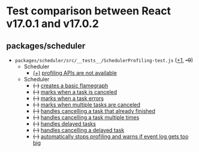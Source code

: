 # Test comparison between React v17.0.1 and v17.0.2

## packages/scheduler
- `packages/scheduler/src/__tests__/SchedulerProfiling-test.js` (<ins>+1</ins>, <del>-9</del>)
  - Scheduler
    - <ins>(+)</ins> [profiling APIs are not available](https://github.com/facebook/react/tree/v17.0.2/packages/scheduler/src/__tests__/SchedulerProfiling-test.js#L49)
  - Scheduler
    - <del>(-)</del> [creates a basic flamegraph](https://github.com/facebook/react/tree/v17.0.1/packages/scheduler/src/__tests__/SchedulerProfiling-test.js#L291)
    - <del>(-)</del> [marks when a task is canceled](https://github.com/facebook/react/tree/v17.0.1/packages/scheduler/src/__tests__/SchedulerProfiling-test.js#L338)
    - <del>(-)</del> [marks when a task errors](https://github.com/facebook/react/tree/v17.0.1/packages/scheduler/src/__tests__/SchedulerProfiling-test.js#L369)
    - <del>(-)</del> [marks when multiple tasks are canceled](https://github.com/facebook/react/tree/v17.0.1/packages/scheduler/src/__tests__/SchedulerProfiling-test.js#L390)
    - <del>(-)</del> [handles cancelling a task that already finished](https://github.com/facebook/react/tree/v17.0.1/packages/scheduler/src/__tests__/SchedulerProfiling-test.js#L436)
    - <del>(-)</del> [handles cancelling a task multiple times](https://github.com/facebook/react/tree/v17.0.1/packages/scheduler/src/__tests__/SchedulerProfiling-test.js#L453)
    - <del>(-)</del> [handles delayed tasks](https://github.com/facebook/react/tree/v17.0.1/packages/scheduler/src/__tests__/SchedulerProfiling-test.js#L487)
    - <del>(-)</del> [handles cancelling a delayed task](https://github.com/facebook/react/tree/v17.0.1/packages/scheduler/src/__tests__/SchedulerProfiling-test.js#L513)
    - <del>(-)</del> [automatically stops profiling and warns if event log gets too big](https://github.com/facebook/react/tree/v17.0.1/packages/scheduler/src/__tests__/SchedulerProfiling-test.js#L529)
